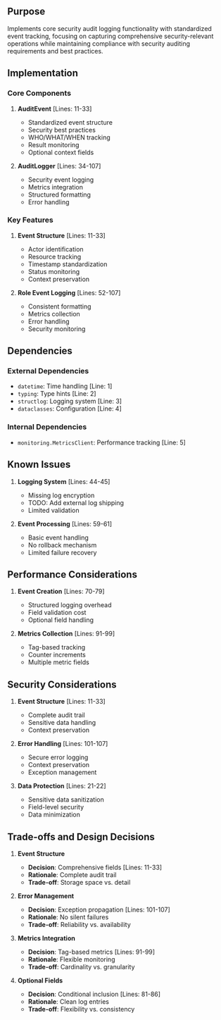 ## Purpose

Implements core security audit logging functionality with standardized event tracking, focusing on capturing comprehensive security-relevant operations while maintaining compliance with security auditing requirements and best practices.

## Implementation

### Core Components

1. **AuditEvent** [Lines: 11-33]

   - Standardized event structure
   - Security best practices
   - WHO/WHAT/WHEN tracking
   - Result monitoring
   - Optional context fields

2. **AuditLogger** [Lines: 34-107]
   - Security event logging
   - Metrics integration
   - Structured formatting
   - Error handling

### Key Features

1. **Event Structure** [Lines: 11-33]

   - Actor identification
   - Resource tracking
   - Timestamp standardization
   - Status monitoring
   - Context preservation

2. **Role Event Logging** [Lines: 52-107]
   - Consistent formatting
   - Metrics collection
   - Error handling
   - Security monitoring

## Dependencies

### External Dependencies

- `datetime`: Time handling [Line: 1]
- `typing`: Type hints [Line: 2]
- `structlog`: Logging system [Line: 3]
- `dataclasses`: Configuration [Line: 4]

### Internal Dependencies

- `monitoring.MetricsClient`: Performance tracking [Line: 5]

## Known Issues

1. **Logging System** [Lines: 44-45]

   - Missing log encryption
   - TODO: Add external log shipping
   - Limited validation

2. **Event Processing** [Lines: 59-61]
   - Basic event handling
   - No rollback mechanism
   - Limited failure recovery

## Performance Considerations

1. **Event Creation** [Lines: 70-79]

   - Structured logging overhead
   - Field validation cost
   - Optional field handling

2. **Metrics Collection** [Lines: 91-99]
   - Tag-based tracking
   - Counter increments
   - Multiple metric fields

## Security Considerations

1. **Event Structure** [Lines: 11-33]

   - Complete audit trail
   - Sensitive data handling
   - Context preservation

2. **Error Handling** [Lines: 101-107]

   - Secure error logging
   - Context preservation
   - Exception management

3. **Data Protection** [Lines: 21-22]
   - Sensitive data sanitization
   - Field-level security
   - Data minimization

## Trade-offs and Design Decisions

1. **Event Structure**

   - **Decision**: Comprehensive fields [Lines: 11-33]
   - **Rationale**: Complete audit trail
   - **Trade-off**: Storage space vs. detail

2. **Error Management**

   - **Decision**: Exception propagation [Lines: 101-107]
   - **Rationale**: No silent failures
   - **Trade-off**: Reliability vs. availability

3. **Metrics Integration**

   - **Decision**: Tag-based metrics [Lines: 91-99]
   - **Rationale**: Flexible monitoring
   - **Trade-off**: Cardinality vs. granularity

4. **Optional Fields**
   - **Decision**: Conditional inclusion [Lines: 81-86]
   - **Rationale**: Clean log entries
   - **Trade-off**: Flexibility vs. consistency
